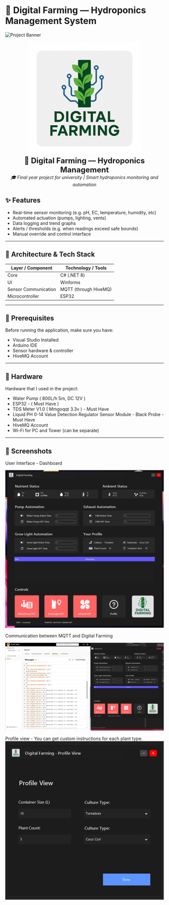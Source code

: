# 🌱 Digital Farming — Hydroponics Management System

![Project Banner](https://socialify.git.ci/alex-v999/digital-farming-hydroponics/image?custom_language=C%23&description=1&font=Jost&forks=1&issues=1&language=1&name=1&owner=1&pattern=Charlie+Brown&pulls=1&stargazers=1&theme=Dark)

<p align="center">
  <img src="Pictures/DF%20LOGO.png" alt="DF Logo" width="360"/><br>
  <strong style="font-size:24px;">🌱 Digital Farming — Hydroponics Management</strong><br>
  <em>🎓 Final year project for university | Smart hydroponics monitoring and automation</em>
</p>


## ✨ Features

- Real-time sensor monitoring (e.g. pH, EC, temperature, humidity, etc)  
- Automated actuation (pumps, lighting, vents)  
- Data logging and trend graphs  
- Alerts / thresholds (e.g. when readings exceed safe bounds)  
- Manual override and control interface  

---

## 🧱 Architecture & Tech Stack

| Layer / Component         | Technology / Tools                                                        |
|---------------------------|---------------------------------------------------------------------------|
| Core                      | C# (.NET 8)                                                               |
| UI                        | Winforms                                                                  |
| Sensor Communication      | MQTT (through HiveMQ)                                                     |
| Microcontroller           | ESP32                                                                     |

---

## 🧰 Prerequisites

Before running the application, make sure you have:

- Visual Studio Installed 
- Arduino IDE  
- Sensor hardware & controller  
- HiveMQ Account   

---

## 🧰 Hardware

Hardware that I used in the project:

- Water Pump ( 800L/h 5m, DC 12V )
- ESP32 - ( Must Have )
- TDS Meter V1.0 ( Mmgoqqt 3.3v ) - Must Have
- Liquid PH 0-14 Value Detection Regulator Sensor Module - Black Probe - Must Have
- HiveMQ Account   
- Wi-Fi for PC and Tower (can be separate)

---

## 📸 Screenshots

User Interface - Dashboard

![Dashboard](Pictures/dashboard.png)

Communication between MQTT and Digital Farming

![MQTT Communication](Pictures/pow.png)

Profile view - You can get custom instructions for each plant type.
![Profile View](Pictures/profile.png)



